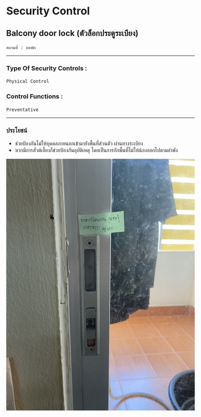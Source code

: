 # Security Control

## Balcony door lock (ตัวล็อกประตูระเบียง)
    สถานที่ : หอพัก

---------------------------------------------------------------------------------------------------------------

### Type Of Security Controls : 
    Physical Control

### Control Functions : 
    Preventative

---------------------------------------------------------------------------------------------------------------

### ประโยชน์ 
- ช่วยป้องกันไม่ให้บุคคลภายนอกเข้ามายังพื้นที่ส่วนตัว ผ่านทางระเบียง 
- หากมีการสัวต์เลี้ยงก็ช่วยป้องกันอุบัติเหตุ โดยเป็นการกักพื้นที่ไม่ให้น้องออกไปตามลำพัง

![Pic](img/sec-control.jpg)